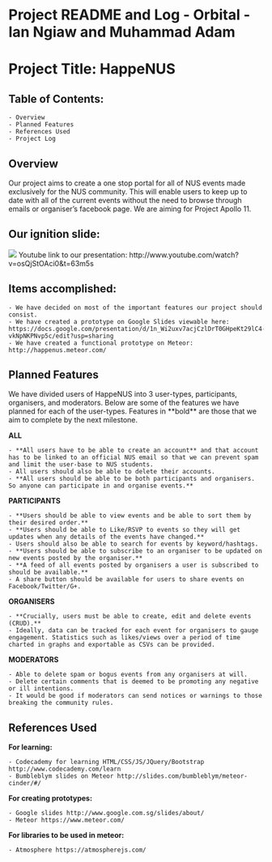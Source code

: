 <h1>Project README and Log - Orbital - Ian Ngiaw and Muhammad Adam</h1>

<h1>Project Title: HappeNUS</h1>

<h2>Table of Contents:</h2>

	- Overview
    - Planned Features
    - References Used
    - Project Log

<h2>Overview</h2>
Our project aims to create a one stop portal for all of NUS events made exclusively for the NUS community. This will enable users to keep up to date with all of the current events without the need to browse through emails or organiser’s facebook page. We are aiming for Project Apollo 11.

<h2>Our ignition slide:</h2>
<img src="http://i.imgur.com/tvGzEQ8.png">
Youtube link to our presentation: http://www.youtube.com/watch?v=osQjStOAci0&t=63m5s

<h2>Items accomplished:</h2>

    - We have decided on most of the important features our project should consist.
    - We have created a prototype on Google Slides viewable here: https://docs.google.com/presentation/d/1n_Wi2uxv7acjCzlDrT0GHpeKt29lC4-vkNpNKPNvp5c/edit?usp=sharing
    - We have created a functional prototype on Meteor: http://happenus.meteor.com/

<h2>Planned Features</h2>
We have divided users of HappeNUS into 3 user-types, participants, organisers, and moderators. Below are some of the features we have planned for each of the user-types. Features in **bold** are those that we aim to complete by the next milestone.

**ALL**

    - **All users have to be able to create an account** and that account has to be linked to an official NUS email so that we can prevent spam and limit the user-base to NUS students.
    - All users should also be able to delete their accounts.
    - **All users should be able to be both participants and organisers. So anyone can participate in and organise events.**


**PARTICIPANTS**

    - **Users should be able to view events and be able to sort them by their desired order.**
    - **Users should be able to Like/RSVP to events so they will get updates when any details of the events have changed.**
    - Users should also be able to search for events by keyword/hashtags.
    - **Users should be able to subscribe to an organiser to be updated on new events posted by the organiser.**
    - **A feed of all events posted by organisers a user is subscribed to should be available.**
    - A share button should be available for users to share events on Facebook/Twitter/G+.


**ORGANISERS**

    - **Crucially, users must be able to create, edit and delete events (CRUD).**
    - Ideally, data can be tracked for each event for organisers to gauge engagement. Statistics such as likes/views over a period of time charted in graphs and exportable as CSVs can be provided.


**MODERATORS**

    - Able to delete spam or bogus events from any organisers at will.
    - Delete certain comments that is deemed to be promoting any negative or ill intentions.
    - It would be good if moderators can send notices or warnings to those breaking the community rules.


<h2>References Used</h2>

**For learning:**

    - Codecademy for learning HTML/CSS/JS/JQuery/Bootstrap http://www.codecademy.com/learn
    - Bumbleblym slides on Meteor http://slides.com/bumbleblym/meteor-cinder/#/


**For creating prototypes:**

    - Google slides http://www.google.com.sg/slides/about/
    - Meteor https://www.meteor.com/


**For libraries to be used in meteor:**

    - Atmosphere https://atmospherejs.com/
